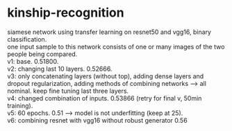 # kinship-recognition
siamese network using transfer learning on resnet50 and vgg16, binary classification.  
one input sample to this network consists of one or many images of the two people being compared.  
v1: base. 0.51800.  
v2: changing last 10 layers.  0.52666.  
v3: only concatenating layers (without top), adding dense layers and dropout regularization, adding methods of combining networks --> all nominal. keep fine tuning last three layers.   
v4: changed combination of inputs. 0.53866 (retry for final v, 50min training).  
v5: 60 epochs. 0.51 --> model is not underfitting (keep at 25).   
v6: combining resnet with vgg16 without robust generator 0.56
